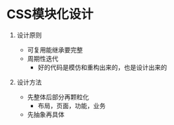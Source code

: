 # CSS模块化设计
1. 设计原则
	- 可复用能继承要完整
	- 周期性迭代
		+ 好的代码是模仿和重构出来的，也是设计出来的

2. 设计方法
	- 先整体后部分再颗粒化
		+ 布局，页面，功能，业务
	- 先抽象再具体